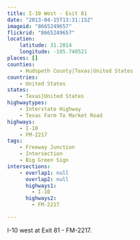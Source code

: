 ```yaml
---
title: I-10 West - Exit 81
date: "2013-04-15T13:31:15Z"
imageid: "8665249657"
flickrid: "8665249657"
location:
    latitude: 31.2014
    longitude: -105.740521
places: []
counties:
    - Hudspeth County|Texas|United States
countries:
    - United States
states:
    - Texas|United States
highwaytypes:
    - Interstate Highway
    - Texas Farm To Market Road
highways:
    - I-10
    - FM-2217
tags:
    - Freeway Junction
    - Intersection
    - Big Green Sign
intersections:
    - overlap1: null
      overlap2: null
      highways1:
        - I-10
      highways2:
        - FM-2217

---
```

I-10 west at Exit 81 - FM-2217.